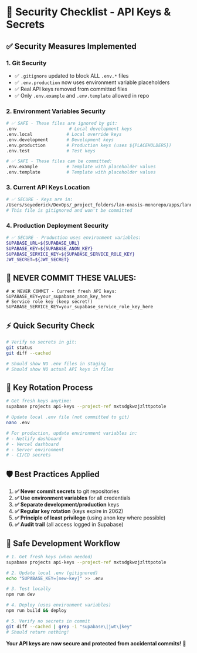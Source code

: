 # 🔐 Security Checklist - API Keys & Secrets

## ✅ **Security Measures Implemented**

### **1. Git Security**
- ✅ `.gitignore` updated to block ALL `.env.*` files
- ✅ `.env.production` now uses environment variable placeholders
- ✅ Real API keys removed from committed files
- ✅ Only `.env.example` and `.env.template` allowed in repo

### **2. Environment Variables Security**
```bash
# ✅ SAFE - These files are ignored by git:
.env                    # Local development keys
.env.local             # Local override keys  
.env.development       # Development keys
.env.production        # Production keys (uses ${PLACEHOLDERS})
.env.test              # Test keys

# ✅ SAFE - These files can be committed:
.env.example           # Template with placeholder values
.env.template          # Template with placeholder values
```

### **3. Current API Keys Location**
```bash
# ✅ SECURE - Keys are in:
/Users/seyederick/DevOps/_project_folders/lan-onasis-monorepo/apps/lanonasis-maas/.env
# This file is gitignored and won't be committed
```

### **4. Production Deployment Security**
```bash
# ✅ SECURE - Production uses environment variables:
SUPABASE_URL=${SUPABASE_URL}
SUPABASE_KEY=${SUPABASE_ANON_KEY}  
SUPABASE_SERVICE_KEY=${SUPABASE_SERVICE_ROLE_KEY}
JWT_SECRET=${JWT_SECRET}
```

## 🚨 **NEVER COMMIT THESE VALUES:**

```env
# ❌ NEVER COMMIT - Current fresh API keys:
SUPABASE_KEY=your_supabase_anon_key_here
# Service role key (keep secret!)
SUPABASE_SERVICE_KEY=your_supabase_service_role_key_here
```

## ⚡ **Quick Security Check**

```bash
# Verify no secrets in git:
git status
git diff --cached

# Should show NO .env files in staging
# Should show NO actual API keys in files
```

## 🔄 **Key Rotation Process**

```bash
# Get fresh keys anytime:
supabase projects api-keys --project-ref mxtsdgkwzjzlttpotole

# Update local .env file (not committed to git)
nano .env

# For production, update environment variables in:
# - Netlify dashboard
# - Vercel dashboard  
# - Server environment
# - CI/CD secrets
```

## 🛡️ **Best Practices Applied**

1. **✅ Never commit secrets** to git repositories
2. **✅ Use environment variables** for all credentials  
3. **✅ Separate development/production** keys
4. **✅ Regular key rotation** (keys expire in 2062)
5. **✅ Principle of least privilege** (using anon key where possible)
6. **✅ Audit trail** (all access logged in Supabase)

## 🎯 **Safe Development Workflow**

```bash
# 1. Get fresh keys (when needed)
supabase projects api-keys --project-ref mxtsdgkwzjzlttpotole

# 2. Update local .env (gitignored)
echo "SUPABASE_KEY=[new-key]" >> .env

# 3. Test locally
npm run dev

# 4. Deploy (uses environment variables)
npm run build && deploy

# 5. Verify no secrets in commit
git diff --cached | grep -i "supabase\|jwt\|key"
# Should return nothing!
```

**Your API keys are now secure and protected from accidental commits!** 🔐